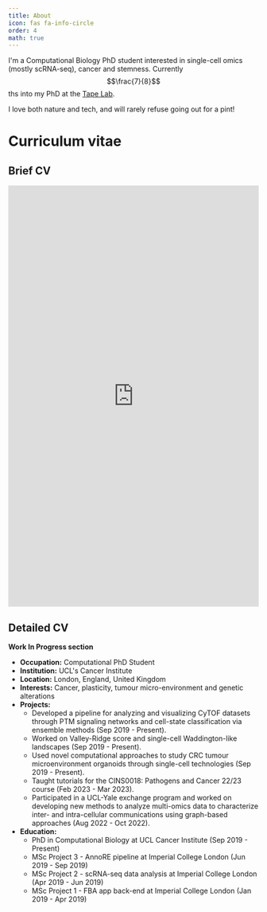 ```yaml
---
title: About
icon: fas fa-info-circle
order: 4
math: true
---
```


I'm a Computational Biology PhD student interested in single-cell omics (mostly scRNA-seq), cancer 
and stemness. Currently $$\frac{7}{8}$$ths into my PhD at the [Tape Lab](http://tape-lab.com/).

I love both nature and tech, and will rarely refuse going out for 
a pint!
<!-- Girldfirend and I love travelling.
SHe also draws and you can check out her portfolio and store in here. -->

# Curriculum vitae

## Brief CV

<iframe src="https://docs.google.com/gview?url=https://raw.githubusercontent.com/FerranC96/FerranC96.github.io/main/assets/FerranCardoso_23_CV.pdf&embedded=true" style="width:600px; height:846px; max-width: 100%" frameborder="0"></iframe> 

## Detailed CV

**Work In Progress section**

- **Occupation:** Computational PhD Student
- **Institution:** UCL's Cancer Institute
- **Location:** London, England, United Kingdom
- **Interests:** Cancer, plasticity, tumour micro-environment and genetic alterations
- **Projects:**
  - Developed a pipeline for analyzing and visualizing CyTOF datasets through PTM signaling networks and cell-state classification via ensemble methods (Sep 2019 - Present).
  - Worked on Valley-Ridge score and single-cell Waddington-like landscapes (Sep 2019 - Present).
  - Used novel computational approaches to study CRC tumour microenvironment organoids through single-cell technologies (Sep 2019 - Present).
  - Taught tutorials for the CINS0018: Pathogens and Cancer 22/23 course (Feb 2023 - Mar 2023).
  - Participated in a UCL-Yale exchange program and worked on developing new methods to analyze multi-omics data to characterize inter- and intra-cellular communications using graph-based approaches (Aug 2022 - Oct 2022).
- **Education:**
  - PhD in Computational Biology at UCL Cancer Institute (Sep 2019 - Present)
  - MSc Project 3 - AnnoRE pipeline at Imperial College London (Jun 2019 - Sep 2019)
  - MSc Project 2 - scRNA-seq data analysis at Imperial College London (Apr 2019 - Jun 2019)
  - MSc Project 1 - FBA app back-end at Imperial College London (Jan 2019 - Apr 2019)

<!-- Badge test:
{{ site.linkedin_badge }} -->

<a rel="me" href="https://fosstodon.org/@ferranc96"></a>
